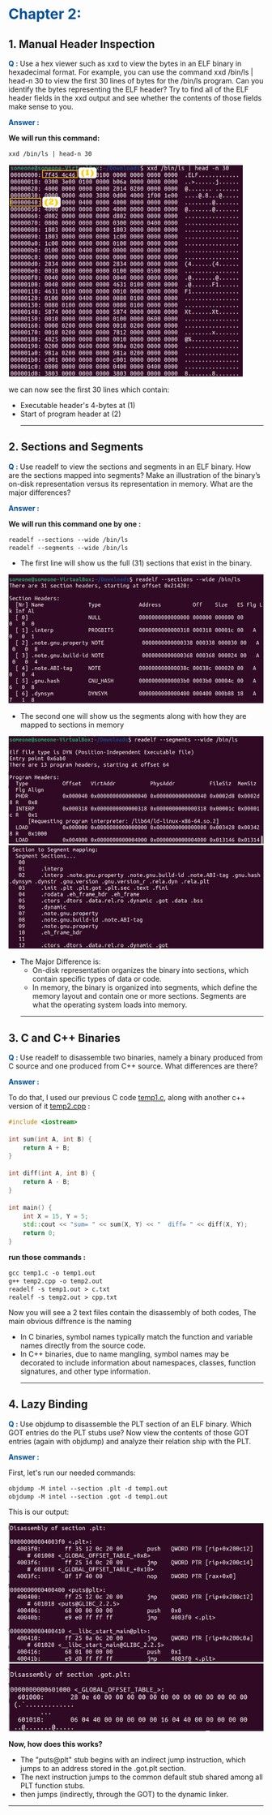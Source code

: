 # <span style="color:#004F98;">**Chapter 2:**</span>

 ## 1. Manual Header Inspection

 <span style="color:#004F98;">**Q :**</span>
 Use a hex viewer such as xxd to view the bytes in an ELF binary in
 hexadecimal format. For example, you can use the command xxd
 /bin/ls | head-n 30 to view the first 30 lines of bytes for the /bin/ls
 program. Can you identify the bytes representing the ELF header?
 Try to find all of the ELF header fields in the xxd output and see
 whether the contents of those fields make sense to you.

<span style="color:#004F98;">**Answer :**</span>


**We will run this command:**
```
xxd /bin/ls | head-n 30
```
![alt text](Images/2-1.png)

we can now see the first 30 lines which contain:
*  Executable header's 4-bytes at (1)
* Start of program header at (2)
    ___

## 2. Sections and Segments

 <span style="color:#004F98;">**Q :**</span>
 Use readelf to view the sections and segments in an ELF binary. How
 are the sections mapped into segments? Make an illustration of the
 binary’s on-disk representation versus its representation in memory.
 What are the major differences?

 <span style="color:#004F98;">**Answer :**</span>

**We will run this command one by one :**
```
readelf --sections --wide /bin/ls
readelf --segments --wide /bin/ls
```
* The first line will show us the full (31) sections that exist in the binary.

![alt text](Images/2-2.png)

* The second one will show us the segments along with how they are mapped to sections in memory

![alt text](Images/2-3.png)
![alt text](Images/2-4.png)

* The Major Difference is:
    * On-disk representation organizes the binary into sections, which contain specific types of data or code.
    * In memory, the binary is organized into segments, which define the memory layout and contain one or more sections. Segments are what the operating system loads into memory.
$~$
    ___

 ## 3. C and C++ Binaries
  <span style="color:#004F98;">**Q :**</span>
Use readelf to disassemble two binaries, namely a binary produced
 from C source and one produced from C++ source. What differences
 are there?

 <span style="color:#004F98;">**Answer :**</span>

To do that, I used our  previous C code [temp1.c](https://github.com/mahmodosama1/PBA-Exercises/blob/main/Ch1/README.md), along with another c++ version of it [temp2.cpp](#temp2) :


 <a id="temp2"></a> 

```cpp
#include <iostream>

int sum(int A, int B) {
    return A + B;
}

int diff(int A, int B) {
    return A - B;
}

int main() {
    int X = 15, Y = 5;
    std::cout << "sum= " << sum(X, Y) << "  diff= " << diff(X, Y);
    return 0;
}
```

**run those commands :**

```
gcc temp1.c -o temp1.out
g++ temp2.cpp -o temp2.out
readelf -s temp1.out > c.txt
realelf -s temp2.out > cpp.txt
```
Now you will see a 2 text files contain the disassembly of both codes, The main obvious diffrence is the naming
* In C binaries, symbol names typically match the function and variable names directly from the source code.
* In C++ binaries, due to name mangling, symbol names may be decorated to include information about namespaces, classes, function signatures, and other type information. 
    ___

## 4. Lazy Binding
 
  <span style="color:#004F98;">**Q :**</span>
Use objdump to disassemble the PLT section of an ELF binary.
 Which GOT entries do the PLT stubs use? Now view the contents
 of those GOT entries (again with objdump) and analyze their relation
ship with the PLT.

<span style="color:#004F98;">**Answer :**</span>

First, let's run our needed commands:
```
objdump -M intel --section .plt -d temp1.out
objdump -M intel --section .got -d temp1.out
```
This is our output:

![alt text](Images/2-5.png)
![alt text](Images/2-6.png)

**Now, how  does this works?**

* The "puts@plt" stub begins with an indirect jump instruction, which jumps to an address stored in the .got.plt section.
*  The next instruction jumps to the common default stub
 shared among all PLT function stubs.
*  then jumps (indirectly, through the GOT) to the
 dynamic linker.

___


